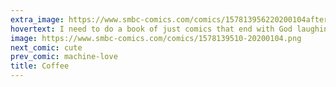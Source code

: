 ```yaml
---
extra_image: https://www.smbc-comics.com/comics/157813956220200104after.png
hovertext: I need to do a book of just comics that end with God laughing.
image: https://www.smbc-comics.com/comics/1578139510-20200104.png
next_comic: cute
prev_comic: machine-love
title: Coffee
---
```


